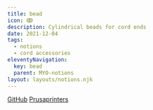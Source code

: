 ```yaml
---
title: bead
icon: ↂ
description: Cylindrical beads for cord ends
date: 2021-12-04
tags:
  - notions
  - cord accessories
eleventyNavigation:
  key: bead
  parent: MYO-notions
layout: layouts/notions.njk
---
```


<a href="https://github.com/les-original/MYO-Notions/tree/main/Notions/bead/stl" class="button cta">GitHub</a> <a href="https://www.prusaprinters.org/prints/73004-myo-notions/files" class="button">Prusaprinters</a>